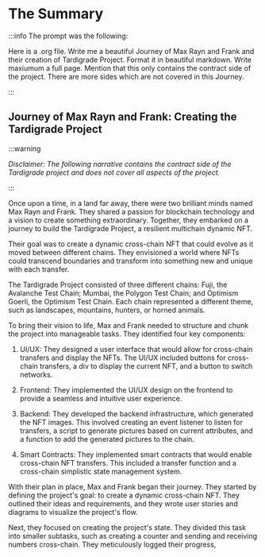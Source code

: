 # The Summary

:::info The prompt was the following:

Here is a .org file. Write me a beautiful Journey of Max Rayn and Frank and
their creation of Tardigrade Project. Format it in beautiful markdown. Write
maxiumum a full page. Mention that this only contains the contract side of the
project. There are more sides which are not covered in this Journey.

:::

## Journey of Max Rayn and Frank: Creating the Tardigrade Project

:::warning

_Disclaimer: The following narrative contains the contract side of the
Tardigrade project and does not cover all aspects of the project._

:::

Once upon a time, in a land far away, there were two brilliant minds named Max
Rayn and Frank. They shared a passion for blockchain technology and a vision to
create something extraordinary. Together, they embarked on a journey to build
the Tardigrade Project, a resilient multichain dynamic NFT.

Their goal was to create a dynamic cross-chain NFT that could evolve as it moved
between different chains. They envisioned a world where NFTs could transcend
boundaries and transform into something new and unique with each transfer.

The Tardigrade Project consisted of three different chains: Fuji, the Avalanche
Test Chain; Mumbai, the Polygon Test Chain; and Optimism Goerli, the Optimism
Test Chain. Each chain represented a different theme, such as landscapes,
mountains, hunters, or horned animals.

To bring their vision to life, Max and Frank needed to structure and chunk the
project into manageable tasks. They identified four key components:

1. UI/UX: They designed a user interface that would allow for cross-chain
   transfers and display the NFTs. The UI/UX included buttons for cross-chain
   transfers, a div to display the current NFT, and a button to switch networks.

2. Frontend: They implemented the UI/UX design on the frontend to provide a
   seamless and intuitive user experience.

3. Backend: They developed the backend infrastructure, which generated the NFT
   images. This involved creating an event listener to listen for transfers, a
   script to generate pictures based on current attributes, and a function to
   add the generated pictures to the chain.

4. Smart Contracts: They implemented smart contracts that would enable
   cross-chain NFT transfers. This included a transfer function and a
   cross-chain simplistic state management system.

With their plan in place, Max and Frank began their journey. They started by
defining the project's goal: to create a dynamic cross-chain NFT. They outlined
their ideas and requirements, and they wrote user stories and diagrams to
visualize the project's flow.

Next, they focused on creating the project's state. They divided this task into
smaller subtasks, such as creating a counter and sending and receiving numbers
cross-chain. They meticulously logged their progress,

